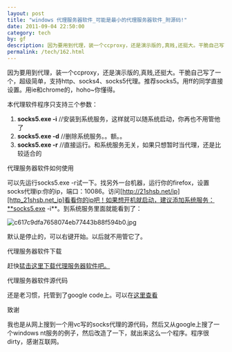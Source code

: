 ```yaml
---
layout: post
title: "windows 代理服务器软件_可能是最小的代理服务器软件_附源码!"
date: 2011-09-04 22:50:00
category: tech
by: gf
description: 因为要用到代理，装一个ccproxy，还是演示版的,真贱,还挺大。干脆自己写了一个，超级简单，支持http、socks4、socks5代理。推荐socks5。用ff的同学直接设置。用ie和chrome的，hoho~你
permalink: /tech/162.html
---
```

因为要用到代理，装一个ccproxy，还是演示版的,真贱,还挺大。干脆自己写了一个，超级简单，支持http、socks4、socks5代理。推荐socks5。用ff的同学直接设置。用ie和chrome的，hoho~你懂得。

本代理软件程序只支持三个参数：

1.  **socks5.exe -i** //安装到系统服务，这样就可以随系统启动，你再也不用管他了
2.  **socks5.exe -d** //删除系统服务。。额。。
3.  **socks5.exe -r** //直接运行。和系统服务无关，如果只想暂时当代理，还是比较适合的

代理服务器软件如何使用

可以先运行socks5.exe -r试一下。找另外一台机器，运行你的firefox，设置socks代理ip:你的ip，端口：10086。访问[http://21shsb.net/ip][http_21shsb.net_ip]看看你的ip吧！如果想开机就启动，建议添加系统服务：**socks5.exe -i**。到系统服务里面就能看到了：

![c617c9dfa7658074eb77443b88f594b0.jpg][]

默认是停止的，可以右键开始。以后就不用管它了。

代理服务器软件下载

赶快[猛击这里下载代理服务器软件吧。][Link 1]

代理服务器软件源代码

还是老习惯，托管到了google code上。可以在[这里查看][Link 2]

致谢

我也是从网上搜到一个用vc写的socks代理的源代码，然后又从google上搜了一个windows nt服务的例子，然后改造了一下，就出来这么一个程序。程序很dirty，感谢互联网。


[http_21shsb.net_ip]: http://21shsb.net/ip
[c617c9dfa7658074eb77443b88f594b0.jpg]: http://www.gfzj.us/gfzjus_blog/tech/2014-10-22/c617c9dfa7658074eb77443b88f594b0.jpg
[Link 1]: http://liuguangfeng.googlecode.com/files/socks5.rar
[Link 2]: http://code.google.com/p/liuguangfeng/source/browse/trunk/socks5.cpp
